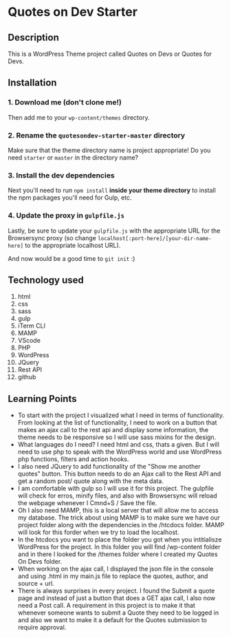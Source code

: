 # Quotes on Dev Starter

## Description 

This is a WordPress Theme project called Quotes on Devs or Quotes for Devs. 

## Installation

### 1. Download me (don't clone me!)

Then add me to your `wp-content/themes` directory.

### 2. Rename the `quotesondev-starter-master` directory

Make sure that the theme directory name is project appropriate! Do you need `starter` or `master` in the directory name?

### 3. Install the dev dependencies

Next you'll need to run `npm install` **inside your theme directory** to install the npm packages you'll need for Gulp, etc.

### 4. Update the proxy in `gulpfile.js`

Lastly, be sure to update your `gulpfile.js` with the appropriate URL for the Browsersync proxy (so change `localhost[:port-here]/[your-dir-name-here]` to the appropriate localhost URL).

And now would be a good time to `git init` :)

## Technology used 

1. html
2. css
3. sass
4. gulp
5. iTerm CLI
6. MAMP
7. VScode
8. PHP
9. WordPress
10. JQuery
11. Rest API
12. github

## Learning Points  

- To start with the project I visualized what I need in terms of functionality. From looking at the list of functionality, I need to work on a button that makes an ajax call to the rest api and display some information, the theme needs to be responsive so I will use sass mixins for the design. 
- What languages do I need? I need html and css, thats a given. But I will need to use php to speak with the WordPress world and use WordPress php functions, filters and action hooks. 
- I also need JQuery to add functionality of the "Show me another quotes" button. This button needs to do an Ajax call to the Rest API and get a random post/ quote along with the meta data. 
- I am comfortable with gulp so I will use it for this project. The gulpfile will check for erros, minify files, and also with Browsersync will reload the webpage whenever I Cmnd+S / Save the file. 
- Oh I also need MAMP, this is a local server that will allow me to access my database. The trick about using MAMP is to make sure we have our project folder along with the dependencies in the /htcdocs folder. MAMP will look for this forder when we try to load the localhost. 
- In the htcdocs you want to place the folder you got when you intitialisze WordPress for the project. In this folder you will find /wp-content folder and in there I looked for the /themes folder where I created my Quotes On Devs folder. 
- When working on the ajax call, I displayed the json file in the console and using .html in my main.js file to replace the quotes, author, and source + url. 
- There is always surprises in every project. I found the Submit a quote page and instead of just a button that does a GET ajax call, I also now need a Post call. A requirement in this project is to make it that whenever someone wants to submit a Quote they need to be logged in and also we want to make it a default for the Quotes submission to require approval. 